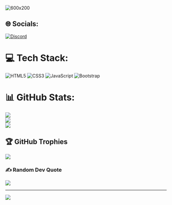 
![600x200](https://user-images.githubusercontent.com/42125735/228689140-671275a5-e9d2-4666-a1a4-3e45bf9c9bdf.jpeg)

<!--
**Styleshift/Styleshift** is a ✨ _special_ ✨ repository because its `README.md` (this file) appears on your GitHub profile.

Here are some ideas to get you started:

- 🔭 I’m currently working on ...
- 🌱 I’m currently learning ...
- 👯 I’m looking to collaborate on ...
- 🤔 I’m looking for help with ...
- 💬 Ask me about ...
- 📫 How to reach me: ...
- 😄 Pronouns: ...
- ⚡ Fun fact: ...
-->



## 🌐 Socials:
[![Discord](https://img.shields.io/badge/Discord-%237289DA.svg?logo=discord&logoColor=white)](https://discord.gg/Keenan#5346) 

# 💻 Tech Stack:
![HTML5](https://img.shields.io/badge/html5-%23E34F26.svg?style=for-the-badge&logo=html5&logoColor=white) ![CSS3](https://img.shields.io/badge/css3-%231572B6.svg?style=for-the-badge&logo=css3&logoColor=white) ![JavaScript](https://img.shields.io/badge/javascript-%23323330.svg?style=for-the-badge&logo=javascript&logoColor=%23F7DF1E) ![Bootstrap](https://img.shields.io/badge/bootstrap-%23563D7C.svg?style=for-the-badge&logo=bootstrap&logoColor=white)
# 📊 GitHub Stats:
![](https://github-readme-stats.vercel.app/api?username=Styleshift&theme=radical&hide_border=true&include_all_commits=true&count_private=true)<br/>
![](https://github-readme-streak-stats.herokuapp.com/?user=Styleshift&theme=radical&hide_border=true)<br/>
![](https://github-readme-stats.vercel.app/api/top-langs/?username=Styleshift&theme=radical&hide_border=true&include_all_commits=true&count_private=true&layout=compact)

## 🏆 GitHub Trophies
![](https://github-profile-trophy.vercel.app/?username=Styleshift&theme=radical&no-frame=false&no-bg=true&margin-w=4)

### ✍️ Random Dev Quote
![](https://quotes-github-readme.vercel.app/api?type=horizontal&theme=radical)

---
[![](https://visitcount.itsvg.in/api?id=Styleshift&icon=0&color=0)](https://visitcount.itsvg.in)

<!-- Proudly created with GPRM ( https://gprm.itsvg.in ) -->
